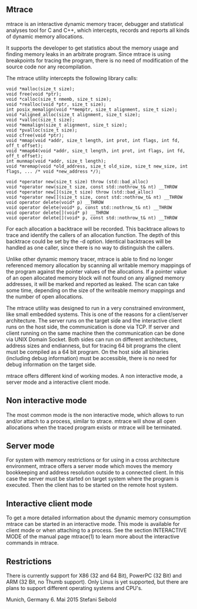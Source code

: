 ﻿Mtrace
------

mtrace is an interactive dynamic memory tracer, debugger and statistical analyses tool for C and C++, which intercepts, records and reports all kinds of dynamic memory allocations.

It supports the developer to get statistics about the memory usage and finding memory leaks in an arbitrate program.  Since mtrace is using breakpoints for tracing the program, there is no need of modification of the source code nor any recompilation.

The mtrace utility intercepts the following library calls:

	void *malloc(size_t size);
	void free(void *ptr);
	void *calloc(size_t nmemb, size_t size);
	void *realloc(void *ptr, size_t size);
	int posix_memalign(void **memptr, size_t alignment, size_t size);
	void *aligned_alloc(size_t alignment, size_t size);
	void *valloc(size_t size);
	void *memalign(size_t alignment, size_t size);
	void *pvalloc(size_t size);
	void cfree(void *ptr);
	void *mmap(void *addr, size_t length, int prot, int flags, int fd, off_t offset);
	void *mmap64(void *addr, size_t length, int prot, int flags, int fd, off_t offset);
	int munmap(void *addr, size_t length);
	void *mremap(void *old_address, size_t old_size, size_t new_size, int flags, ... /* void *new_address */);

	void *operator new(size_t size) throw (std::bad_alloc)
	void *operator new(size_t size, const std::nothrow_t& nt) __THROW
	void *operator new[](size_t size) throw (std::bad_alloc)
	void *operator new[](size_t size, const std::nothrow_t& nt) __THROW
	void operator delete(void* p) __THROW
	void operator delete(void* p, const std::nothrow_t& nt) __THROW
	void operator delete[](void* p) __THROW
	void operator delete[](void* p, const std::nothrow_t& nt) __THROW


For each allocation a backtrace will be recorded.  This backtrace allows to trace and identify the callers of an allocation function.  The depth of this backtrace could be set by the -d option. Identical backtraces will be handled as one caller, since there is no way to distinguish the callers.

Unlike other dynamic memory tracer, mtrace is able to find no longer referenced memory allocation by scanning all writable memory mappings of the program against the pointer values of the allocations.  If a pointer value of an open allocated memory block will not found on any aligned memory addresses, it will be marked and reported as leaked.  The scan can take some time, depending on the size of the writeable memory mappings and the number of open allocations.

The mtrace utility was designed to run in a very constrained environment, like small embedded systems.  This is one of the reasons for a client/server architecture.  The server runs on the target side and the interactive client runs on the host side, the communication is done via TCP.  If server and client running on the same machine then the communication can be done via UNIX Domain Socket.  Both sides can run on different architectures, address sizes and endianness, but for tracing 64 bit programs the client must be compiled as a 64 bit program.  On the host side all binaries (including debug information) must be accessible, there is no need for debug information on the target side.


mtrace offers different kind of working modes.  A non interactive mode, a server mode and a interactive client mode.

Non interactive mode
--------------------
The most common mode is the non interactive mode, which allows to run and/or attach to a process, similar to strace.  mtrace will show all open allocations when the traced program exists or mtrace will be terminated.

Server mode
-----------
For system with memory restrictions or for using in a cross architecture environment, mtrace offers a server mode which moves the memory bookkeeping and address resolution outside to a connected client.  In this case the server must be started on target system where the program is executed.  Then the client has to be started on the remote host system.

Interactive client mode
-----------------------
To get a more detailed information about the dynamic memory consumption mtrace can be started in an interactive mode.  This mode is available for client mode or when attaching to a process.  See the section INTERACTIVE MODE of the manual page mtrace(1) to learn more about the interactive commands in mtrace.


Restrictions
------------
There is currently support for X86 (32 and 64 Bit), PowerPC (32 Bit) and ARM (32 Bit, no Thumb support).  Only Linux is yet supported, but there are plans to support different operating systems and CPU's.


Munich, Germany
6. Mai 2015
Stefani Seibold

